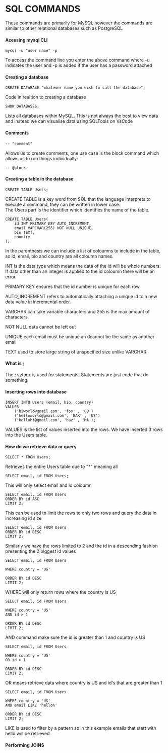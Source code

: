 # SQL COMMANDS  

These commands are primarliy for MySQL however the commands are similar to other relational databases such as PostgreSQL   

#### Acessing mysql CLI  

```
mysql -u "user name" -p
```  
To access the command line you enter the above command where -u indicates the user and -p is added if the user has a password attached  

#### Creating a database  

```
CREATE DATABASE "whatever name you wish to call the database";
```  
Code in realtion to creating a database  

```
SHOW DATABASES;
```  
Lists all databases within MySQL. This is not always the best to view data and instead we can visualise data using SQLTools on VsCode  

#### Comments  

```
-- "comment"
```  
Allows us to create comments, one use case is the block command which allows us to run things individually:    

```
-- @block
```  

#### Creating a table in the database  

```
CREATE TABLE Users;
```  
CREATE TABLE is a key word from SQL that the language interprets to execute a command, they can be written in lower case.   
The Users part is the identifier which identifies the name of the table.      

```
CREATE TABLE Users(
    id INT PRIMARY KEY AUTO_INCREMENT,
    email VARCHAR(255) NOT NULL UNIQUE,
    bio TEXT,
    country
);
```    
In the parenthesis we can include a list of coloumns to include in the table, so id, email, bio and country are all coloumn names.    

INT is the data type which means the data of the id will be whole numbers. If data other than an integer is applied to the id coloumn there will be an error.    

PRIMARY KEY ensures that the id number is unique for each row.   

AUTO_INCREMENT refers to automatically attaching a unique id to a new data value in incremental order.  

VARCHAR can take variable characters and 255 is the max amount of characters.  

NOT NULL data cannot be left out   

UNIQUE each email must be unique an dcannot be the same as another email  

TEXT used to store large string of unspecified size unlike VARCHAR  

#### What is ;  
The ; sytanx is used for statements. Statements are just code that do something. 

#### Inserting rows into database  

```
INSERT INTO Users (email, bio, country)
VALUES
    ('hiworld@gmail.com', 'foo' , 'GB')
    ('helloworld@gmail.com', 'BAR' , 'US')
    ('hellohi@gmail.com', 'baz' , 'MA');
```  

VALUES is the list of values inserted into the rows. We have inserted 3 rows into the Users table.  

#### How do we retrieve data or query   

```
SELECT * FROM Users;
```  
Retrieves the entire Users table due to "*" meaning all   

```
SELECT email, id FROM Users;
```  
This will only select email and id coloumn   

```
SELECT email, id FROM Users
ORDER BY id ASC
LIMIT 2;
```  
This can be used to limit the rows to only two rows and query the data in increasing id size

```  
SELECT email, id FROM Users
ORDER BY id DESC
LIMIT 2;
```  
Similarly we have the rows limited to 2 and the id in a descending fashion presenting the 2 biggest id values  

```  
SELECT email, id FROM Users

WHERE country = 'US'

ORDER BY id DESC
LIMIT 2;
``` 
WHERE will only return rows where the country is US  

```  
SELECT email, id FROM Users

WHERE country = 'US'
AND id > 1

ORDER BY id DESC
LIMIT 2;
``` 
AND command make sure the id is greater than 1 and country is US

```
SELECT email, id FROM Users

WHERE country = 'US'
OR id > 1

ORDER BY id DESC
LIMIT 2;
```
OR means retrieve data where country is US and id's that are greater than 1

```
SELECT email, id FROM Users

WHERE country = 'US'
AND email LIKE 'hello%'

ORDER BY id DESC
LIMIT 2;
```

LIKE is used to filter by a pattern so in this example emails that start with hello will be retrieved 

#### Performing JOINS

